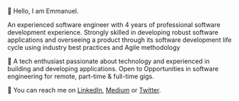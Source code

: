 👋 Hello, I am Emmanuel.

An experienced software engineer with 4 years of professional software development experience. Strongly skilled in developing robust software applications and overseeing a product through its software development life cycle using industry best practices and Agile methodology

🌱 A tech enthusiast passionate about technology and experienced in building and developing applications. Open to Opportunities in software engineering for remote, part-time & full-time gigs.

👀 You can reach me on [LinkedIn](https://www.linkedin.com/in/amadi-emmanuel/), [Medium](https://medium.com/@emmatex2000) or [Twitter](https://twitter.com/Emmatex2000?t=cwcDhQlDIWGHrTgnJf7i_w&s=09).
